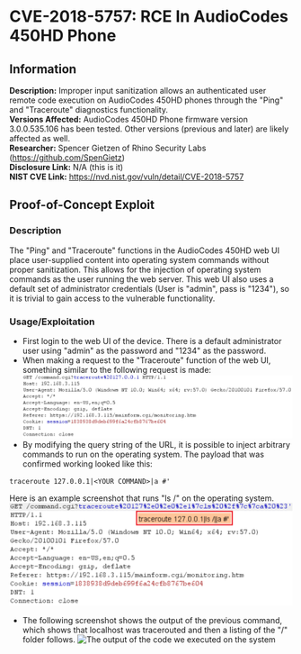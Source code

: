 # CVE-2018-5757: RCE In AudioCodes 450HD Phone

## Information
**Description:** Improper input sanitization allows an authenticated user remote code execution on AudioCodes 450HD phones through the "Ping" and "Traceroute" diagnostics functionality.  
**Versions Affected:** AudioCodes 450HD Phone firmware version 3.0.0.535.106 has been tested. Other versions (previous and later) are likely affected as well.  
**Researcher:** Spencer Gietzen of Rhino Security Labs (https://github.com/SpenGietz)  
**Disclosure Link:** N/A (this is it)  
**NIST CVE Link:** https://nvd.nist.gov/vuln/detail/CVE-2018-5757  

## Proof-of-Concept Exploit
### Description
The "Ping" and "Traceroute" functions in the AudioCodes 450HD web UI place user-supplied content into operating system commands without proper sanitization. This allows for the injection of operating system commands as the user running the web server. This web UI also uses a default set of administrator credentials (User is "admin", pass is "1234"), so it is trivial to gain access to the vulnerable functionality.  

### Usage/Exploitation
- First login to the web UI of the device. There is a default administrator user using "admin" as the password and "1234" as the password.  
- When making a request to the "Traceroute" function of the web UI, something similar to the following request is made:
![Normal traceroute request](legit_request.jpg)
- By modifying the query string of the URL, it is possible to inject arbitrary commands to run on the operating system. The payload that was confirmed working looked like this:
```
traceroute 127.0.0.1|<YOUR COMMAND>|a #'
```
Here is an example screenshot that runs "ls /" on the operating system.
![Listing the contents of the "/" folder on the phone](exploit_request.png)
- The following screenshot shows the output of the previous command, which shows that localhost was tracerouted and then a listing of the "/" folder follows.
![The output of the code we executed on the system](exploit_response.png)